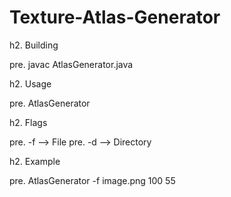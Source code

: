 # Texture-Atlas-Generator

h2. Building

pre. javac AtlasGenerator.java

h2. Usage

pre. AtlasGenerator <type> <textureWidth> <textureHeight>
  
h2. Flags

pre. -f            -->           File
pre. -d            -->           Directory

h2. Example

pre. AtlasGenerator -f image.png 100 55 

  
